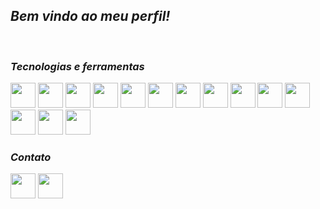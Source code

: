 _<h2>Bem vindo ao meu perfil!</h2>_

<br>

_<h3>Tecnologias e ferramentas</h3>_
<p><img src="https://cdn.jsdelivr.net/gh/devicons/devicon/icons/python/python-original.svg" width="40" />
<img src="https://devicon-website.vercel.app/api/django/plain.svg?color=%23007146" width="40">
<img src="https://devicon-website.vercel.app/api/flask/original.svg?color=%23FFFFFF" width="40">
<img src="https://devicon-website.vercel.app/api/mysql/plain.svg?color=%230087C1" width="40">
<img src="https://devicon-website.vercel.app/api/sqlite/original.svg" width="40">
<img src="https://devicon-website.vercel.app/api/postgresql/original.svg" width="40">
<img src="https://devicon-website.vercel.app/api/html5/original.svg" width="40">
<img src="https://devicon-website.vercel.app/api/css3/original.svg" width="40">
<img src="https://devicon-website.vercel.app/api/bootstrap/original.svg" width="40">
<img src="https://devicon-website.vercel.app/api/git/original.svg" width="40">
<img src="https://devicon-website.vercel.app/api/react/original.svg" width='40'></img>
<img src="https://devicon-website.vercel.app/api/vscode/original.svg" width="40">
<img src="https://devicon-website.vercel.app/api/pycharm/original.svg" width="40">
<img src="https://devicon-website.vercel.app/api/javascript/original.svg" width="40"></p>

_<h3>Contato</h3>_

<p>    
<a href ="mailto:alissonsts910@gmail.com"> <img src="https://img.icons8.com/fluency/100/gmail-new.png"target="_blank" width="40"></a>   
<a href="https://www.linkedin.com/in/alisson-alencar99/ " target="_blank"> <img src="https://devicon-website.vercel.app/api/linkedin/original.svg" target = " _blank " width="40"></a></p>
